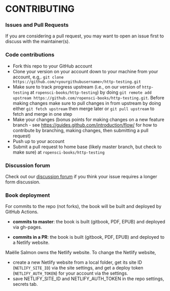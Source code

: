 # CONTRIBUTING #

### Issues and Pull Requests

If you are considering a pull request, you may want to open an issue first to discuss with the maintainer(s).

### Code contributions

* Fork this repo to your GitHub account
* Clone your version on your account down to your machine from your account, e.g,. `git clone https://github.com/<yourgithubusername>/http-testing.git`
* Make sure to track progress upstream (i.e., on our version of `http-testing` at `ropensci-books/http-testing`) by doing `git remote add upstream https://github.com/ropensci-books/http-testing.git`. Before making changes make sure to pull changes in from upstream by doing either `git fetch upstream` then merge later or `git pull upstream` to fetch and merge in one step
* Make your changes (bonus points for making changes on a new feature branch - see <https://guides.github.com/introduction/flow/> for how to contribute by branching, making changes, then submitting a pull request)
* Push up to your account
* Submit a pull request to home base (likely master branch, but check to make sure) at `ropensci-books/http-testing`

### Discussion forum

Check out our [discussion forum](https://discuss.ropensci.org) if you think your issue requires a longer form discussion.

### Book deployment

For commits to the repo (not forks), the book will be built and deployed by GitHub Actions.

* **commits to master**: the book is built (gitbook, PDF, EPUB) and deployed via gh-pages.

* **commits in a PR**: the book is built (gitbook, PDF, EPUB) and deployed to a Netlify website.

Maëlle Salmon owns the Netlify website. To change the Netlify website, 

* create a new Netlify website from a local folder, get its site ID (`NETLIFY_SITE_ID`) via the site settings, 
and get a deploy token (`NETLIFY_AUTH_TOKEN`) for your account via the settings. 
* save NETLIFY_SITE_ID and NETLIFY_AUTH_TOKEN in the repo settings, secrets tab.
